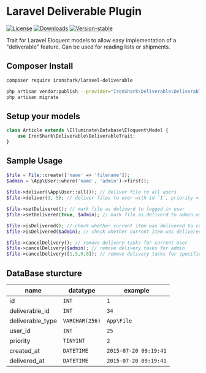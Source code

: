 Laravel Deliverable Plugin
==========================

[![License](https://img.shields.io/github/license/ironsharkde/laravel-deliverable.svg)](https://packagist.org/packages/ironshark/laravel-deliverable)
[![Downloads](https://img.shields.io/packagist/dt/ironshark/laravel-deliverable.svg)](https://packagist.org/packages/ironshark/laravel-deliverable)
[![Version-stable](https://img.shields.io/packagist/v/ironshark/laravel-deliverable.svg)](https://packagist.org/packages/ironshark/laravel-deliverable)

Trait for Laravel Eloquent models to allow easy implementation of a "deliverable" feature.
Can be used for reading lists or shipments.

## Composer Install

```sh
composer require ironshark/laravel-deliverable
```

```bash
php artisan vendor:publish --provider="IronShark\Deliverable\DeliverableServiceProvider"
php artisan migrate
```

## Setup your models

```php
class Article extends \Illuminate\Database\Eloquent\Model {
    use IronShark\Deliverable\DeliverableTrait;
}
```

## Sample Usage

```php
$file = File::create(['name' => 'filename']);
$admin = \App\User::where('name', 'admin')->first();
    
$file->deliver(\App\User::all()); // deliver file to all users
$file->deliver(1, 5); // deliver files to user with id `1`, priority = `5`

$file->setDelivered(); // mark file as deliverd to logged in user
$file->setDelivered(true, $admin); // mark file as deliverd to admin user

$file->isDelivered(); // check whether current item was delivered to current user (`true`|`false`)
$file->isDelivered($admin); // check whether current item was delivered to admin

$file->cancelDelivery(); // remove delivery tasks for current user
$file->cancelDelivery($admin); // remove delivery tasks for admin
$file->cancelDelivery([1,5,9,8]); // remove delivery tasks for specified user ids
```

## DataBase sturcture

| name             | datatype       | example               |
|------------------|----------------|-----------------------|
| id               | `INT`          | `1`                   |
| deliverable_id   | `INT`          | `34`                  |
| deliverable_type | `VARCHAR(256)` | `App\File`            |
| user_id          | `INT`          | `25`                  |
| priority         | `TINYINT`      | `2`                   |
| created_at       | `DATETIME`     | `2015-07-20 09:19:41` |
| delivered_at     | `DATETIME`     | `2015-07-20 09:19:41` |
